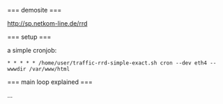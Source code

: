 === demosite ===

http://sp.netkom-line.de/rrd

=== setup ===

a simple cronjob:

    * * * * * /home/user/traffic-rrd-simple-exact.sh cron --dev eth4 --wwwdir /var/www/html

=== main loop explained ===

...

